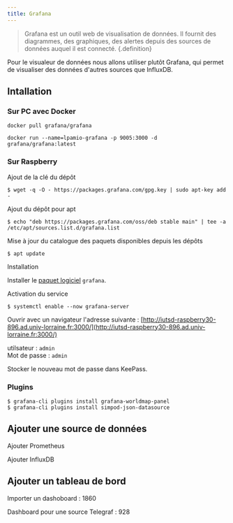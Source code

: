 ```yaml
---
title: Grafana
---
```


>Grafana est un outil web de visualisation de données. Il fournit des diagrammes, des graphiques, des alertes depuis des sources de données auquel il est connecté.
{.definition}

Pour le visualeur de données nous allons utiliser plutôt Grafana, qui permet de visualiser des données d'autres sources que InfluxDB.

## Intallation

### Sur PC avec Docker

```shell-session
docker pull grafana/grafana

docker run --name=lpamio-grafana -p 9005:3000 -d grafana/grafana:latest
```

### Sur Raspberry

Ajout de la clé du dépôt

```shell-session
$ wget -q -O - https://packages.grafana.com/gpg.key | sudo apt-key add -
```

Ajout du dépôt pour apt

```shell-session
$ echo "deb https://packages.grafana.com/oss/deb stable main" | tee -a /etc/apt/sources.list.d/grafana.list
```

Mise à jour du catalogue des paquets disponibles depuis les dépôts

```shell-session
$ apt update
```

Installation

Installer le [paquet logiciel](/linux/paquet/) `grafana`.


Activation du service

```shell-session
$ systemctl enable --now grafana-server
```

Ouvrir avec un navigateur l'adresse suivante :
[http://iutsd-raspberry30-896.ad.univ-lorraine.fr:3000/](http://iutsd-raspberry30-896.ad.univ-lorraine.fr:3000/)

utilsateur : `admin`\
Mot de passe : `admin`

Stocker le nouveau mot de passe dans KeePass.


### Plugins

```shell-session
$ grafana-cli plugins install grafana-worldmap-panel
$ grafana-cli plugins install simpod-json-datasource
```

## Ajouter une source de données

Ajouter Prometheus

Ajouter InfluxDB

## Ajouter un tableau de bord

Importer un dashoboard : 1860

Dashboard pour une source Telegraf : 928